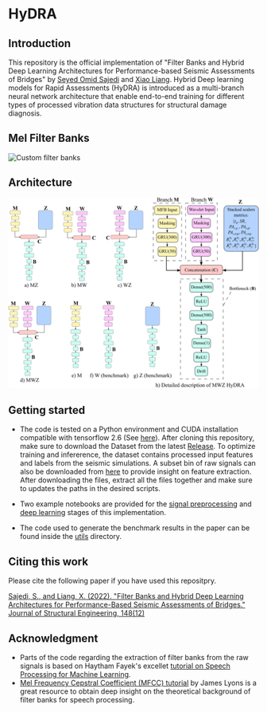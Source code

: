 # HyDRA

## Introduction
This repository is the official implementation of "Filter Banks and Hybrid Deep Learning Architectures for Performance-based Seismic Assessments of Bridges" by [Seyed Omid Sajedi](https://github.com/OmidSaj) and [Xiao Liang](https://github.com/benliangxiao). Hybrid Deep learning models for Rapid Assessments (HyDRA) is introduced as a multi-branch neural network architecture that enable end-to-end training for different types of processed vibration data structures for structural damage diagnosis.

## Mel Filter Banks 
![Custom filter banks](https://github.com/OmidSaj/HyDRA/blob/main/Assets/MFB_demo.gif)

## Architecture
![HyDRA models](https://github.com/OmidSaj/HyDRA/blob/main/Assets/HyDRA.jpg)

## Getting started
* The code is tested on a Python environment and CUDA installation compatible with tensorflow 2.6 (See [here](https://www.tensorflow.org/install/source)). After cloning this repository, make sure to download the Dataset from the latest [Release](https://github.com/OmidSaj/HyDRA/releases/tag/Dataset). To optimize training and infererence, the dataset contains processed input features and labels from the seismic simulations. A subset bin of raw signals can also be downloaded from [here](https://github.com/OmidSaj/HyDRA/releases/tag/GM_signal_sample) to provide insight on feature extraction. After downloading the files, extract all the files together and make sure to updates the paths in the desired scripts.

* Two example notebooks are provided for the [signal preprocessing](https://github.com/OmidSaj/HyDRA/blob/main/seismic_MFB_insights.ipynb) and [deep learning](https://github.com/OmidSaj/HyDRA/blob/main/HyDRA_example.ipynb) stages of this implementation. 

* The code used to generate the benchmark results in the paper can be found inside the [utils](https://github.com/OmidSaj/HyDRA/tree/main/utils) directory. 

## Citing this work
Please cite the following paper if you have used this repositpry. 

[Sajedi, S., and Liang, X. (2022). "Filter Banks and Hybrid Deep Learning Architectures for Performance-Based Seismic Assessments of Bridges." Journal of Structural Engineering, 148(12)](https://ascelibrary.org/doi/abs/10.1061/%28ASCE%29ST.1943-541X.0003501)

## Acknowledgment
* Parts of the code regarding the extraction of filter banks from the raw signals is based on Haytham Fayek's excellet [tutorial on Speech Processing for Machine Learning](https://haythamfayek.com/2016/04/21/speech-processing-for-machine-learning.html). 
* [Mel Frequency Cepstral Coefficient (MFCC) tutorial](http://practicalcryptography.com/miscellaneous/machine-learning/guide-mel-frequency-cepstral-coefficients-mfccs/) by James Lyons is a great resource to obtain deep insight on the theoretical background of filter banks for speech processing. 
